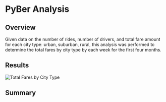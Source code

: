 # PyBer Analysis

## Overview

Given data on the number of rides, number of drivers, and total fare amount for each city type: urban, suburban, rural, this analysis was performed to determine the total fares by city type by each week for the first four months.

## Results

![Total Fares by City Type]()


## Summary
